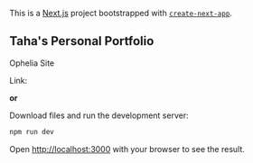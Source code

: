 This is a [Next.js](https://nextjs.org/) project bootstrapped with [`create-next-app`](https://github.com/vercel/next.js/tree/canary/packages/create-next-app).

## Taha's Personal Portfolio

Ophelia Site

Link: 

**or**

Download files and run the development server:

```bash
npm run dev
```

Open [http://localhost:3000](http://localhost:3000) with your browser to see the result.



